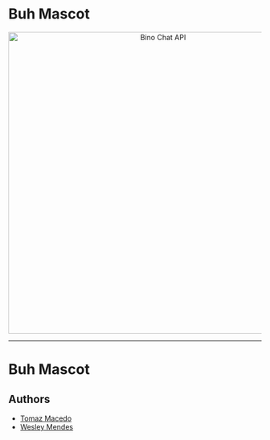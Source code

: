 # Buh Mascot

<p align="center">
   <a href="https://github.com/TomazAlexandre/MascotBuhNasa">
     <img src="logon.PNG" alt="Bino Chat API" title="Buh Mascot" width="600px">
   </a>
</p>

-----------------

#  Buh Mascot


## Authors
 
- [Tomaz Macedo](https://github.com/tomazalexandre)  
- [Wesley Mendes](https://github.com/WesGtoX)  
